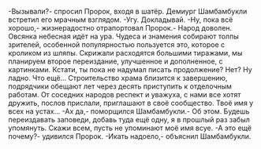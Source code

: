   -Вызывали?- спросил Пророк, входя в шатёр.
Демиург Шамбамбукли встретил его мрачным взглядом.
-Угу. Докладывай.
-Ну, пока всё хорошо,- жизнерадостно отрапортовал Пророк.- Народ доволен. Овсянка небесная идёт на ура. Чудеса и знамения собирают толпы зрителей, особенной популярностью пользуется это, которое с кроликом из шляпы. Скрижали расходятся большими тиражами, мы планируем второе переиздание, улучшенное и дополненное, с картинками. Кстати, ты пока не надумал писать продолжение? Нет? Ну ладно. Что ещё... Строительство храма близится к завершению, подрядчики обещают лет через десять приступить к отделочным работам. От соседних народов респект и уважуха, с нами все хотят дружить, послов прислали, приглашают в своё сообщество. Твоё имя у всех на устах...
-Ах да,- поморщился Шамбамбукли.- Об этом. Будешь переиздавать заповеди, добавь туда ещё одну, я в прошлый раз забыл упомянуть. Скажи всем, пусть не упоминают моё имя всуе.
-А это ещё почему?- удивился Пророк.
-Икать надоело,- объяснил Шамбамбукли.      